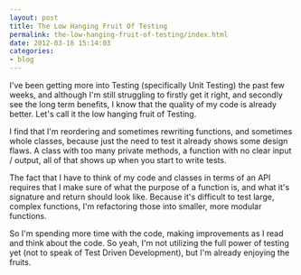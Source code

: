 ```yaml
---
layout: post
title: The Low Hanging Fruit Of Testing
permalink: the-low-hanging-fruit-of-testing/index.html
date: 2012-03-16 15:14:03
categories:
- blog
---
```


I've been getting more into Testing (specifically Unit Testing) the past few weeks, and although I'm still struggling to firstly get it right, and secondly see the long term benefits, I know that the quality of my code is already better. Let's call it the low hanging fruit of Testing.

I find that I'm reordering and sometimes rewriting functions, and sometimes whole classes, because just the need to test it already shows some design flaws. A class with too many private methods, a function with no clear input / output, all of that shows up when you start to write tests.

The fact that I have to think of my code and classes in terms of an API requires that I make sure of what the purpose of a function is, and what it's signature and return should look like. Because it's difficult to test large, complex functions, I'm refactoring those into smaller, more modular functions.

So I'm spending more time with the code, making improvements as I read and think about the code. So yeah, I'm not utilizing the full power of testing yet (not to speak of Test Driven Development), but I'm already enjoying the fruits.
